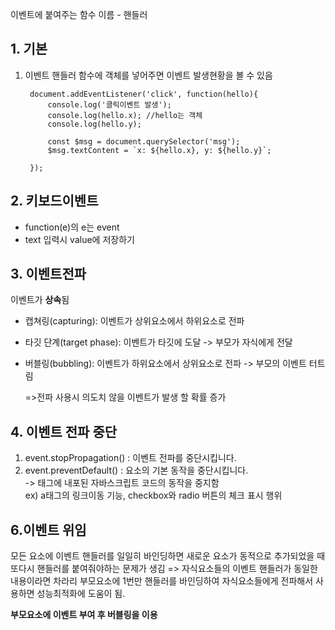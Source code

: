 이벤트에 붙여주는 함수 이름 - 핸들러
## 1. 기본
1. 이벤트 핸들러 함수에 객체를 넣어주면 이벤트 발생현황을 볼 수 있음

        document.addEventListener('click', function(hello){
            console.log('클릭이벤트 발생');
            console.log(hello.x); //hello는 객체
            console.log(hello.y);
        
            const $msg = document.querySelector('msg');
            $msg.textContent = `x: ${hello.x}, y: ${hello.y}`;

        });

## 2. 키보드이벤트
* function(e)의 e는 event
* text 입력시 value에 저장하기

## 3. 이벤트전파
이벤트가 **상속**됨

- 캡쳐링(capturing): 이벤트가 상위요소에서 하위요소로 전파
- 타깃 단계(target phase): 이벤트가 타깃에 도달 
    -> 부모가 자식에게 전달
- 버블링(bubbling): 이벤트가 하위요소에서 상위요소로 전파 
    -> 부모의 이벤트 터트림
   
    =>전파 사용시 의도치 않을 이벤트가 발생 할 확률 증가

## 4. 이벤트 전파 중단
1. event.stopPropagation() : 이벤트 전파를 중단시킵니다.
2. event.preventDefault() : 요소의 기본 동작을 중단시킵니다.   
    -> 태그에 내포된 자바스크립트 코드의 동작을 중지함    
    ex) a태그의 링크이동 기능, checkbox와 radio 버튼의 체크 표시 행위

## 6.이벤트 위임
모든 요소에 이벤트 핸들러를 일일히 바인딩하면 새로운 요소가 동적으로 추가되었을 때 또다시 핸들러를 붙여줘야하는 문제가 생김
=>  자식요소들의 이벤트 핸들러가 동일한 내용이라면 차라리 부모요소에 1번만 핸들러를 바인딩하여 자식요소들에게 전파해서 사용하면 성능최적화에 도움이 됨.

**부모요소에 이벤트 부여 후 버블링을 이용**
        